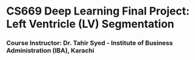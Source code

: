 # CS669 Deep Learning Final Project: Left Ventricle (LV) Segmentation
### Course Instructor: Dr. Tahir Syed - Institute of Business Administration (IBA), Karachi

